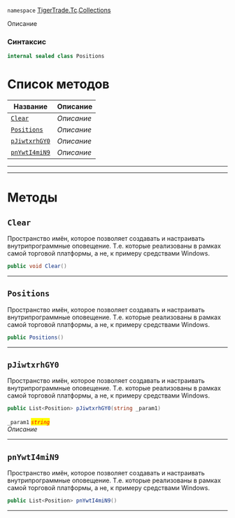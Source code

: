 
`namespace` [TigerTrade.Tc](../../TigerTrade.Tc.md).[Collections](../../TigerTrade.Tc/Collections.md)


Описание

### Синтаксис
```csharp
internal sealed class Positions
```


# Список методов
| Название | Описание |
| --- | --- |
| [`Clear`](#Clear-m) | *Описание* |
| [`Positions`](#Positions-m) | *Описание* |
| [`pJiwtxrhGY0`](#pJiwtxrhGY0-m) | *Описание* |
| [`pnYwtI4miN9`](#pnYwtI4miN9-m) | *Описание* |





***  
***  
# Методы

## `Clear`<a href="Clear-m" id="Clear-m"></a>
Пространство имён, которое позволяет создавать и настраивать внутрипрограммные оповещение. Т.е. которые реализованы в рамках самой торговой платформы, а не, к примеру средствами Windows.

```csharp
public void Clear()
```

***  

## `Positions`<a href="Positions-m" id="Positions-m"></a>
Пространство имён, которое позволяет создавать и настраивать внутрипрограммные оповещение. Т.е. которые реализованы в рамках самой торговой платформы, а не, к примеру средствами Windows.

```csharp
public Positions()
```

***  

## `pJiwtxrhGY0`<a href="pJiwtxrhGY0-m" id="pJiwtxrhGY0-m"></a>
Пространство имён, которое позволяет создавать и настраивать внутрипрограммные оповещение. Т.е. которые реализованы в рамках самой торговой платформы, а не, к примеру средствами Windows.

```csharp
public List<Position> pJiwtxrhGY0(string _param1)
```

`_param1` <mark style="color:red;">*`string`*</mark>  
 *Описание*  


***  

## `pnYwtI4miN9`<a href="pnYwtI4miN9-m" id="pnYwtI4miN9-m"></a>
Пространство имён, которое позволяет создавать и настраивать внутрипрограммные оповещение. Т.е. которые реализованы в рамках самой торговой платформы, а не, к примеру средствами Windows.

```csharp
public List<Position> pnYwtI4miN9()
```

***  

